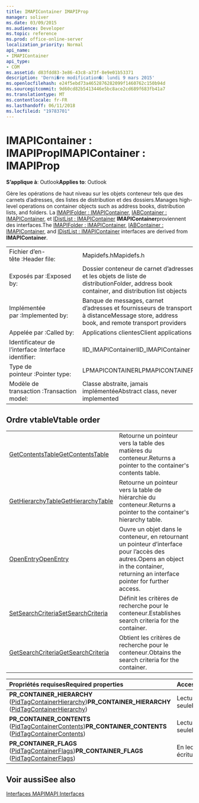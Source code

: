 ```yaml
---
title: IMAPIContainer IMAPIProp
manager: soliver
ms.date: 03/09/2015
ms.audience: Developer
ms.topic: reference
ms.prod: office-online-server
localization_priority: Normal
api_name:
- IMAPIContainer
api_type:
- COM
ms.assetid: d83fdd83-3e86-43c8-a73f-8e9e01b53371
description: 'Derni�re modification�: lundi 9 mars 2015'
ms.openlocfilehash: e24f5ebd73a4652876282099f1460762c150b94d
ms.sourcegitcommit: 9d60cd82b5413446e5bc8ace2cd689f683fb41a7
ms.translationtype: MT
ms.contentlocale: fr-FR
ms.lasthandoff: 06/11/2018
ms.locfileid: "19783701"
---
```

# <a name="imapicontainer--imapiprop"></a><span data-ttu-id="d46d5-103">IMAPIContainer : IMAPIProp</span><span class="sxs-lookup"><span data-stu-id="d46d5-103">IMAPIContainer : IMAPIProp</span></span>

  
  
<span data-ttu-id="d46d5-104">**S’applique à**: Outlook</span><span class="sxs-lookup"><span data-stu-id="d46d5-104">**Applies to**: Outlook</span></span> 
  
<span data-ttu-id="d46d5-105">Gère les opérations de haut niveau sur les objets conteneur tels que des carnets d’adresses, des listes de distribution et des dossiers.</span><span class="sxs-lookup"><span data-stu-id="d46d5-105">Manages high-level operations on container objects such as address books, distribution lists, and folders.</span></span> <span data-ttu-id="d46d5-106">La [IMAPIFolder : IMAPIContainer](imapifolderimapicontainer.md), [IABContainer : IMAPIContainer](iabcontainerimapicontainer.md), et [IDistList : IMAPIContainer](idistlistimapicontainer.md) **IMAPIContainer**proviennent des interfaces.</span><span class="sxs-lookup"><span data-stu-id="d46d5-106">The [IMAPIFolder : IMAPIContainer](imapifolderimapicontainer.md), [IABContainer : IMAPIContainer](iabcontainerimapicontainer.md), and [IDistList : IMAPIContainer](idistlistimapicontainer.md) interfaces are derived from **IMAPIContainer**.</span></span>
  
|||
|:-----|:-----|
|<span data-ttu-id="d46d5-107">Fichier d’en-tête :</span><span class="sxs-lookup"><span data-stu-id="d46d5-107">Header file:</span></span>  <br/> |<span data-ttu-id="d46d5-108">Mapidefs.h</span><span class="sxs-lookup"><span data-stu-id="d46d5-108">Mapidefs.h</span></span>  <br/> |
|<span data-ttu-id="d46d5-109">Exposés par :</span><span class="sxs-lookup"><span data-stu-id="d46d5-109">Exposed by:</span></span>  <br/> |<span data-ttu-id="d46d5-110">Dossier conteneur de carnet d’adresses et les objets de liste de distribution</span><span class="sxs-lookup"><span data-stu-id="d46d5-110">Folder, address book container, and distribution list objects</span></span>  <br/> |
|<span data-ttu-id="d46d5-111">Implémentée par :</span><span class="sxs-lookup"><span data-stu-id="d46d5-111">Implemented by:</span></span>  <br/> |<span data-ttu-id="d46d5-112">Banque de messages, carnet d’adresses et fournisseurs de transport à distance</span><span class="sxs-lookup"><span data-stu-id="d46d5-112">Message store, address book, and remote transport providers</span></span>  <br/> |
|<span data-ttu-id="d46d5-113">Appelée par :</span><span class="sxs-lookup"><span data-stu-id="d46d5-113">Called by:</span></span>  <br/> |<span data-ttu-id="d46d5-114">Applications clientes</span><span class="sxs-lookup"><span data-stu-id="d46d5-114">Client applications</span></span>  <br/> |
|<span data-ttu-id="d46d5-115">Identificateur de l’interface :</span><span class="sxs-lookup"><span data-stu-id="d46d5-115">Interface identifier:</span></span>  <br/> |<span data-ttu-id="d46d5-116">IID_IMAPIContainer</span><span class="sxs-lookup"><span data-stu-id="d46d5-116">IID_IMAPIContainer</span></span>  <br/> |
|<span data-ttu-id="d46d5-117">Type de pointeur :</span><span class="sxs-lookup"><span data-stu-id="d46d5-117">Pointer type:</span></span>  <br/> |<span data-ttu-id="d46d5-118">LPMAPICONTAINER</span><span class="sxs-lookup"><span data-stu-id="d46d5-118">LPMAPICONTAINER</span></span>  <br/> |
|<span data-ttu-id="d46d5-119">Modèle de transaction :</span><span class="sxs-lookup"><span data-stu-id="d46d5-119">Transaction model:</span></span>  <br/> |<span data-ttu-id="d46d5-120">Classe abstraite, jamais implémentée</span><span class="sxs-lookup"><span data-stu-id="d46d5-120">Abstract class, never implemented</span></span>  <br/> |
   
## <a name="vtable-order"></a><span data-ttu-id="d46d5-121">Ordre vtable</span><span class="sxs-lookup"><span data-stu-id="d46d5-121">Vtable order</span></span>

|||
|:-----|:-----|
|[<span data-ttu-id="d46d5-122">GetContentsTable</span><span class="sxs-lookup"><span data-stu-id="d46d5-122">GetContentsTable</span></span>](imapicontainer-getcontentstable.md) <br/> |<span data-ttu-id="d46d5-123">Retourne un pointeur vers la table des matières du conteneur.</span><span class="sxs-lookup"><span data-stu-id="d46d5-123">Returns a pointer to the container's contents table.</span></span>  <br/> |
|[<span data-ttu-id="d46d5-124">GetHierarchyTable</span><span class="sxs-lookup"><span data-stu-id="d46d5-124">GetHierarchyTable</span></span>](imapicontainer-gethierarchytable.md) <br/> |<span data-ttu-id="d46d5-125">Retourne un pointeur vers la table de hiérarchie du conteneur.</span><span class="sxs-lookup"><span data-stu-id="d46d5-125">Returns a pointer to the container's hierarchy table.</span></span>  <br/> |
|[<span data-ttu-id="d46d5-126">OpenEntry</span><span class="sxs-lookup"><span data-stu-id="d46d5-126">OpenEntry</span></span>](imapicontainer-openentry.md) <br/> |<span data-ttu-id="d46d5-127">Ouvre un objet dans le conteneur, en retournant un pointeur d’interface pour l’accès des autres.</span><span class="sxs-lookup"><span data-stu-id="d46d5-127">Opens an object in the container, returning an interface pointer for further access.</span></span>  <br/> |
|[<span data-ttu-id="d46d5-128">SetSearchCriteria</span><span class="sxs-lookup"><span data-stu-id="d46d5-128">SetSearchCriteria</span></span>](imapicontainer-setsearchcriteria.md) <br/> |<span data-ttu-id="d46d5-129">Définit les critères de recherche pour le conteneur.</span><span class="sxs-lookup"><span data-stu-id="d46d5-129">Establishes search criteria for the container.</span></span>  <br/> |
|[<span data-ttu-id="d46d5-130">GetSearchCriteria</span><span class="sxs-lookup"><span data-stu-id="d46d5-130">GetSearchCriteria</span></span>](imapicontainer-getsearchcriteria.md) <br/> |<span data-ttu-id="d46d5-131">Obtient les critères de recherche pour le conteneur.</span><span class="sxs-lookup"><span data-stu-id="d46d5-131">Obtains the search criteria for the container.</span></span>  <br/> |
   
|<span data-ttu-id="d46d5-132">**Propriétés requises**</span><span class="sxs-lookup"><span data-stu-id="d46d5-132">**Required properties**</span></span>|<span data-ttu-id="d46d5-133">**Access**</span><span class="sxs-lookup"><span data-stu-id="d46d5-133">**Access**</span></span>|
|:-----|:-----|
|<span data-ttu-id="d46d5-134">**PR_CONTAINER_HIERARCHY** ([PidTagContainerHierarchy](pidtagcontainerhierarchy-canonical-property.md))</span><span class="sxs-lookup"><span data-stu-id="d46d5-134">**PR_CONTAINER_HIERARCHY** ([PidTagContainerHierarchy](pidtagcontainerhierarchy-canonical-property.md))</span></span>  <br/> |<span data-ttu-id="d46d5-135">Lecture seule</span><span class="sxs-lookup"><span data-stu-id="d46d5-135">Read-only</span></span>  <br/> |
|<span data-ttu-id="d46d5-136">**PR_CONTAINER_CONTENTS** ([PidTagContainerContents](pidtagcontainercontents-canonical-property.md))</span><span class="sxs-lookup"><span data-stu-id="d46d5-136">**PR_CONTAINER_CONTENTS** ([PidTagContainerContents](pidtagcontainercontents-canonical-property.md))</span></span>  <br/> |<span data-ttu-id="d46d5-137">Lecture seule</span><span class="sxs-lookup"><span data-stu-id="d46d5-137">Read-only</span></span>  <br/> |
|<span data-ttu-id="d46d5-138">**PR_CONTAINER_FLAGS** ([PidTagContainerFlags](pidtagcontainerflags-canonical-property.md))</span><span class="sxs-lookup"><span data-stu-id="d46d5-138">**PR_CONTAINER_FLAGS** ([PidTagContainerFlags](pidtagcontainerflags-canonical-property.md))</span></span>  <br/> |<span data-ttu-id="d46d5-139">En lecture-écriture.</span><span class="sxs-lookup"><span data-stu-id="d46d5-139">Read/write</span></span>  <br/> |
   
## <a name="see-also"></a><span data-ttu-id="d46d5-140">Voir aussi</span><span class="sxs-lookup"><span data-stu-id="d46d5-140">See also</span></span>



[<span data-ttu-id="d46d5-141">Interfaces MAPI</span><span class="sxs-lookup"><span data-stu-id="d46d5-141">MAPI Interfaces</span></span>](mapi-interfaces.md)

